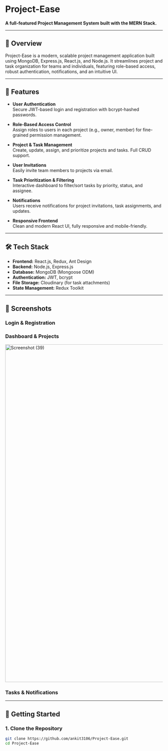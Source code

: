 # Project-Ease

**A full-featured Project Management System built with the MERN Stack.**

---

## 🚀 Overview

Project-Ease is a modern, scalable project management application built using MongoDB, Express.js, React.js, and Node.js. It streamlines project and task organization for teams and individuals, featuring role-based access, robust authentication, notifications, and an intuitive UI.

---

## 🌟 Features

- **User Authentication**  
  Secure JWT-based login and registration with bcrypt-hashed passwords.

- **Role-Based Access Control**  
  Assign roles to users in each project (e.g., owner, member) for fine-grained permission management.

- **Project & Task Management**  
  Create, update, assign, and prioritize projects and tasks. Full CRUD support.

- **User Invitations**  
  Easily invite team members to projects via email.

- **Task Prioritization & Filtering**  
  Interactive dashboard to filter/sort tasks by priority, status, and assignee.

- **Notifications**  
  Users receive notifications for project invitations, task assignments, and updates.

- **Responsive Frontend**  
  Clean and modern React UI, fully responsive and mobile-friendly.

---

## 🛠️ Tech Stack

- **Frontend:** React.js, Redux, Ant Design
- **Backend:** Node.js, Express.js
- **Database:** MongoDB (Mongoose ODM)
- **Authentication:** JWT, bcrypt
- **File Storage:** Cloudinary (for task attachments)
- **State Management:** Redux Toolkit

---

## 📸 Screenshots

### Login & Registration



### Dashboard & Projects

<img width="1920" height="1080" alt="Screenshot (39)" src="https://github.com/user-attachments/assets/35467665-c300-4d7a-adad-806707104973" />


### Tasks & Notifications


---

## 🚦 Getting Started

### 1. **Clone the Repository**
```bash
git clone https://github.com/ankit3106/Project-Ease.git
cd Project-Ease
